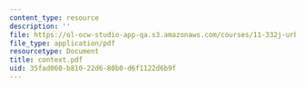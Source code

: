 ```yaml
---
content_type: resource
description: ''
file: https://ol-ocw-studio-app-qa.s3.amazonaws.com/courses/11-332j-urban-design-fall-2003/35fad060b81022d680b0d6f1122d6b9f_context.pdf
file_type: application/pdf
resourcetype: Document
title: context.pdf
uid: 35fad060-b810-22d6-80b0-d6f1122d6b9f
---
```


